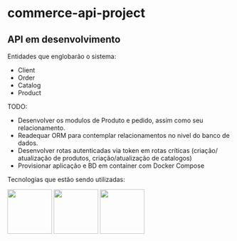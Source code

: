 # commerce-api-project
## API em desenvolvimento

Entidades que englobarão o sistema: 
- Client
- Order
- Catalog
- Product

TODO: 
- Desenvolver os modulos de Produto e pedido, assim como seu relacionamento.
- Readequar ORM para contemplar relacionamentos no nivel do banco de dados.
- Desenvolver rotas autenticadas via  token em rotas críticas (criação/ atualização de produtos, criação/atualização de catalogos)
- Provisionar aplicação e BD em container com Docker Compose


Tecnologias que estão sendo utilizadas:

<img src="https://camo.githubusercontent.com/c483b8753c2368a29b69ccb3187b4b142497970c9606dce7de21bf25dc458acc/68747470733a2f2f7265732e636c6f7564696e6172792e636f6d2f647171726769646f622f696d6167652f75706c6f61642f76313630393432383432332f315f456142357264386d6c35484c314b5846576b4e6569415f315f6c316f6768382e706e67" height="100">
<img src="https://miro.medium.com/max/1200/1*lZrXmWJRDLqIImJThs5Lrw.png" height="100">
<img src="https://miro.medium.com/max/250/1*-6qHuOwJfWtkFkymMovJFQ.png" height="100">
